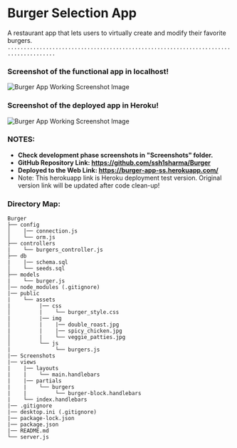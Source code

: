 # Burger Selection App
A restaurant app that lets users to virtually create and modify their favorite burgers.
``` ..................................................................................... ```
  
### Screenshot of the functional app in localhost! 

![Burger App Working Screenshot Image](https://github.com/ssh1sharma/Burger/blob/b9a082fbcac00f1aeac47b307533e0eed5f2ec96/Screenshots/WORKING-APP.JPG)

### Screenshot of the deployed app in Heroku! 

![Burger App Working Screenshot Image](https://github.com/ssh1sharma/Burger/blob/master/Screenshots/FUNCTIONAL-APP.JPG)


### NOTES: 
- **Check development phase screenshots in "Screenshots" folder.**
- **GitHub Repository Link: https://github.com/ssh1sharma/Burger**
- **Deployed to the Web Link: https://burger-app-ss.herokuapp.com/**
- Note: This herokuapp link is Heroku deployment test version. Original version link will be updated after code clean-up! 

### Directory Map:
```
Burger
├── config
│    |── connection.js
│    └── orm.js  
├── controllers
|    └── burgers_controller.js 
├── db
|    |── schema.sql
│    └── seeds.sql
├── models
|    └── burger.js
│── node_modules (.gitignore)  
|── public
|    └── assets
|         |── css
│         |    └── burger_style.css
|         |── img
│         |    |── double_roast.jpg
|         |    |── spicy_chicken.jpg
│         |    └── veggie_patties.jpg
│         └── js
|              └── burgers.js
|── Screenshots
|── views
|    |── layouts
|    |    └── main.handlebars
|    |── partials
|    |    └── burgers
|    |         └── burger-block.handlebars
|    └── index.handlebars
|── .gitignore
|── desktop.ini (.gitignore)
|── package-lock.json
|── package.json
|── README.md
└── server.js
```